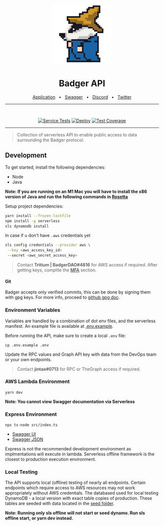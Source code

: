 <p style="text-align: center" align="center">
  <a href="https://badger.com" target="_blank"><img src="docs/images/badger_warlock.png" width="200" alt="Ts.ED logo"/></a>
</p>

<div align="center">
  <h1>Badger API</h1>
  <div align="center">
    <a href="https://app.badger.com/">Application</a>
    <span>&nbsp;&nbsp;•&nbsp;&nbsp;</span>
    <a href="https://api.badger.com/docs">Swagger</a>
    <span>&nbsp;&nbsp;•&nbsp;&nbsp;</span>
    <a href="https://discord.gg/KGhSqxPPnn">Discord</a>
    <span>&nbsp;&nbsp;•&nbsp;&nbsp;</span>
    <a href="https://twitter.com/BadgerDAO">Twitter</a>
  </div>
  <hr />
  <br />

[![Service Tests](https://github.com/Badger-Finance/badger-api/actions/workflows/test.yml/badge.svg)](https://github.com/Badger-Finance/badger-api/actions/workflows/test.yml)
[![Deploy](https://github.com/Badger-Finance/badger-api/actions/workflows/deploy.yml/badge.svg)](https://github.com/Badger-Finance/badger-api/actions/workflows/deploy.yml)
[![Test Coverage](https://github.com/Badger-Finance/badger-api/actions/workflows/coverage.yml/badge.svg)](https://github.com/Badger-Finance/badger-api/actions/workflows/coverage.yml)

  <hr />
</div>

> Collection of serverless API to enable public access to data surrounding the Badger protocol.

## Development

To get started, install the following dependencies:

- Node
- Java

**Note: If you are running on an M1 Mac you will have to install the x86 version of Java and run the following commands in [Rosetta](https://osxdaily.com/2020/11/18/how-run-homebrew-x86-terminal-apple-silicon-mac/)**

Setup project dependencies:

```bash
yarn install --frozen-lockfile
npm install -g serverless
sls dynamodb install
```

In case if u don't have `.aws` credentials yet

```sh
sls config credentials --provider aws \
 --key <aws_access_key_id>
 --secret <aws_secret_access_key>
```

> Contact **Tritium | BadgerDAO#4816** for AWS access if required.
> After getting keys, complite the [MFA](./docs/mfa.md) section.

#### Git

Badger accepts only verified commits, this can be done by signing
them with gpg keys. For more info, proceed to
[github gpg doc](https://docs.github.com/en/authentication/managing-commit-signature-verification/generating-a-new-gpg-key).

### Environment Variables

Variables are handled by a combination of dot env files, and the serverless manifest.
An example file is available at [.env.example](./.env.example).

Before running the API, make sure to create a local `.env` file:

```
cp .env.example .env
```

Update the RPC values and Graph API key with data from the DevOps team or your own endpoints.

> Contact **jintao#0713** for RPC or TheGraph access if required.

### AWS Lambda Environment

```
yarn dev
```

**Note: You cannot view Swagger documentation via Serverless**

### Express Environment

```
npx ts-node src/index.ts
```

- [Swagger UI](http://localhost:8080/docs)
- [Swagger JSON](http://localhost:8080/docs/swagger.json)

Express is not the recommended development environment as implmentations will execute in lambda.
Serverless offline framework is the closest to production execution environment.

### Local Testing

The API supports local (offline) testing of nearly all endpoints.
Certain endpoints which require access to AWS resources may not work appropriately without AWS credentials.
The databased used for local testing DynamoDB - a local version with exact table copies of production.
These tables are seeded with data located in the [seed folder](./seed).

**Note: Running only sls offline will not start or seed dynamo. Run sls offline start, or yarn dev instead.**
